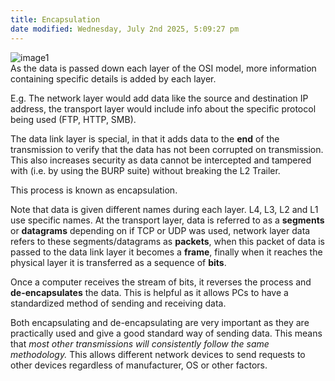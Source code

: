 ```yaml
---
title: Encapsulation
date modified: Wednesday, July 2nd 2025, 5:09:27 pm
---
```



![image1](../../_resources/image1-231.png)  
As the data is passed down each layer of the OSI model, more information containing specific details is added by each layer.

E.g. The network layer would add data like the source and destination IP address, the transport layer would include info about the specific protocol being used (FTP, HTTP, SMB).

The data link layer is special, in that it adds data to the **end** of the transmission to verify that the data has not been corrupted on transmission. This also increases security as data cannot be intercepted and tampered with (i.e. by using the BURP suite) without breaking the L2 Trailer.

This process is known as encapsulation.

Note that data is given different names during each layer. L4, L3, L2 and L1 use specific names. At the transport layer, data is referred to as a **segments** or **datagrams** depending on if TCP or UDP was used, network layer data refers to these segments/datagrams as **packets**, when this packet of data is passed to the data link layer it becomes a **frame**, finally when it reaches the physical layer it is transferred as a sequence of **bits**.

Once a computer receives the stream of bits, it reverses the process and **de-encapsulates** the data. This is helpful as it allows PCs to have a standardized method of sending and receiving data.

Both encapsulating and de-encapsulating are very important as they are practically used and give a good standard way of sending data. This means that *most other transmissions will consistently follow the same methodology.* This allows different network devices to send requests to other devices regardless of manufacturer, OS or other factors.